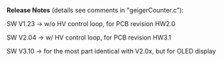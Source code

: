 **Release Notes** (details see comments in "geigerCounter.c"):


SW V1.23 -> w/o HV control loop, for PCB revision HW2.0

SW V2.04 -> w/ HV control loop, for PCB revision HW3.1

SW V3.10 -> for the most part identical with V2.0x, but for OLED display
